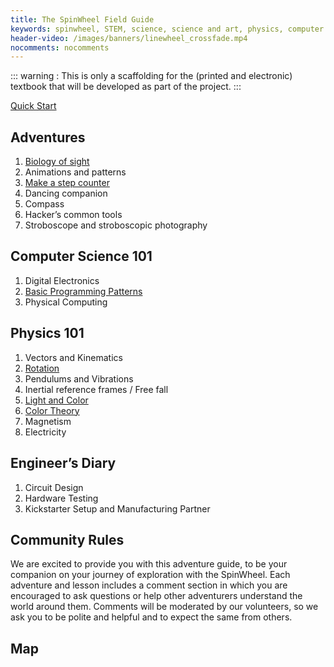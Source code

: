 ```yaml
---
title: The SpinWheel Field Guide
keywords: spinwheel, STEM, science, science and art, physics, computer science, middle school, high school, textbook
header-video: /images/banners/linewheel_crossfade.mp4
nocomments: nocomments
---
```


::: warning :
This is only a scaffolding for the (printed and electronic) textbook that will be developed as part of the project.
:::

[Quick Start](/quickstart)

## Adventures

1. [Biology of sight](/sight)
2. Animations and patterns
3. [Make a step counter](/stepcounter)
4. Dancing companion
5. Compass
6. Hacker’s common tools
7. Stroboscope and stroboscopic photography

## Computer Science 101

1. Digital Electronics 
2. [Basic Programming Patterns](/progpatterns)
3. Physical Computing

## Physics 101

1. Vectors and Kinematics
2. [Rotation](/rotation)
3. Pendulums and Vibrations
4. Inertial reference frames / Free fall
5. [Light and Color](/lightandcolor)
6. [Color Theory](/colortheory)
7. Magnetism
8. Electricity

## Engineer’s Diary

1. Circuit Design
2. Hardware Testing
3. Kickstarter Setup and Manufacturing Partner

## Community Rules

We are excited to provide you with this adventure guide, to be your companion on your journey of exploration with the SpinWheel. Each adventure and lesson includes a comment section in which you are encouraged to ask questions or help other adventurers understand the world around them. Comments will be moderated by our volunteers, so we ask you to be polite and helpful and to expect the same from others.

## Map

<script src="/jquery.min.js"></script>
<script src="/springy/springy.js"></script>
<script src="/springy/springyui.js"></script>

<script>
var graphJSON = {
  "nodes": [
    "Quick Start",
    "Biology of Sight",
    "Stroboscope",
    "Animations and Patterns",
    "Step Counter",
    "Dancing Companion",
    "Compass",
    "Programming Patterns",
    "Light and Color",
    "Color Theory",
    "Inertial Reference Frames",
    "Rotation",
    "Magnetism"
  ],
  "edges": [
    ["Quick Start", "Biology of Sight"],
    ["Quick Start", "Stroboscope"],
    ["Quick Start", "Programming Patterns"],
    ["Biology of Sight", "Light and Color"],
    ["Light and Color", "Color Theory"],
    ["Programming Patterns", "Step Counter"],
    ["Programming Patterns", "Animations and Patterns"],
    ["Animations and Patterns", "Dancing Companion"],
    ["Dancing Companion", "Compass"],
    ["Compass", "Magnetism"],
    ["Dancing Companion", "Inertial Reference Frames"],
    ["Dancing Companion", "Rotation"],
    ["Step Counter", "Inertial Reference Frames"],
  ]
};

jQuery(function(){
  var graph = new Springy.Graph();
  graph.loadJSON(graphJSON);

  var springy = jQuery('#springymap').springy({
    graph: graph,
    stiffnes: 200,
    repulsion: 2000,
    damping: 0.5
  });
});
</script>

<canvas id="springymap" width="800" height="600" />
